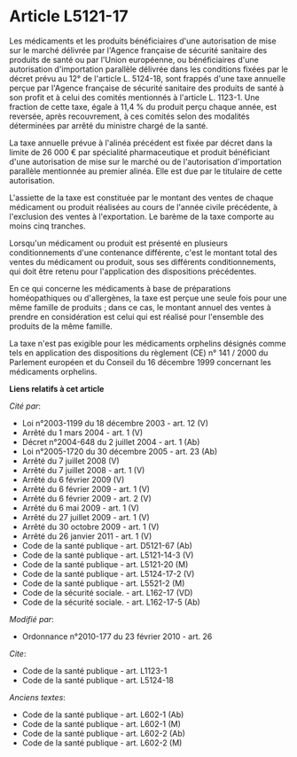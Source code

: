 # Article L5121-17

Les médicaments et les produits bénéficiaires d'une autorisation de mise sur le marché délivrée par l'Agence française de
sécurité sanitaire des produits de santé ou par l'Union européenne, ou bénéficiaires d'une autorisation d'importation
parallèle délivrée dans les conditions fixées par le décret prévu au 12° de l'article L. 5124-18, sont frappés d'une taxe
annuelle perçue par l'Agence française de sécurité sanitaire des produits de santé à son profit et à celui des comités
mentionnés à l'article L. 1123-1. Une fraction de cette taxe, égale à 11,4 % du produit perçu chaque année, est reversée,
après recouvrement, à ces comités selon des modalités déterminées par arrêté du ministre chargé de la santé. 

La taxe annuelle prévue à l'alinéa précédent est fixée par décret dans la limite de 26 000 € par spécialité pharmaceutique et
produit bénéficiant d'une autorisation de mise sur le marché ou de l'autorisation d'importation parallèle mentionnée au
premier alinéa. Elle est due par le titulaire de cette autorisation.

L'assiette de la taxe est constituée par le montant des ventes de chaque médicament ou produit réalisées au cours de l'année
civile précédente, à l'exclusion des ventes à l'exportation. Le barème de la taxe comporte au moins cinq tranches. 

Lorsqu'un médicament ou produit est présenté en plusieurs conditionnements d'une contenance différente, c'est le montant
total des ventes du médicament ou produit, sous ses différents conditionnements, qui doit être retenu pour l'application des
dispositions précédentes. 

En ce qui concerne les médicaments à base de préparations homéopathiques ou d'allergènes, la taxe est perçue une seule fois
pour une même famille de produits ; dans ce cas, le montant annuel des ventes à prendre en considération est celui qui est
réalisé pour l'ensemble des produits de la même famille. 

La taxe n'est pas exigible pour les médicaments orphelins désignés comme tels en application des dispositions du règlement
(CE) n° 141 / 2000 du Parlement européen et du Conseil du 16 décembre 1999 concernant les médicaments orphelins.

**Liens relatifs à cet article**

_Cité par_:

  - Loi n°2003-1199 du 18 décembre 2003 - art. 12 (V)
  - Arrêté du 1 mars 2004 - art. 1 (V)
  - Décret n°2004-648 du 2 juillet 2004 - art. 1 (Ab)
  - Loi n°2005-1720 du 30 décembre 2005 - art. 23 (Ab)
  - Arrêté du 7 juillet 2008 (V)
  - Arrêté du 7 juillet 2008 - art. 1 (V)
  - Arrêté du 6 février 2009 (V)
  - Arrêté du 6 février 2009 - art. 1 (V)
  - Arrêté du 6 février 2009 - art. 2 (V)
  - Arrêté du 6 mai 2009 - art. 1 (V)
  - Arrêté du 27 juillet 2009 - art. 1 (V)
  - Arrêté du 30 octobre 2009 - art. 1 (V)
  - Arrêté du 26 janvier 2011 - art. 1 (V)
  - Code de la santé publique - art. D5121-67 (Ab)
  - Code de la santé publique - art. L5121-14-3 (V)
  - Code de la santé publique - art. L5121-20 (M)
  - Code de la santé publique - art. L5124-17-2 (V)
  - Code de la santé publique - art. L5521-2 (M)
  - Code de la sécurité sociale. - art. L162-17 (VD)
  - Code de la sécurité sociale. - art. L162-17-5 (Ab)

_Modifié par_:

  - Ordonnance n°2010-177 du 23 février 2010 - art. 26

_Cite_:

  - Code de la santé publique - art. L1123-1
  - Code de la santé publique - art. L5124-18

_Anciens textes_:

  - Code de la santé publique - art. L602-1 (Ab)
  - Code de la santé publique - art. L602-1 (M)
  - Code de la santé publique - art. L602-2 (Ab)
  - Code de la santé publique - art. L602-2 (M)
